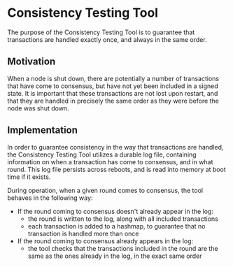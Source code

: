 # Consistency Testing Tool

The purpose of the Consistency Testing Tool is to guarantee that transactions are handled exactly once, and always in 
the same order.

## Motivation

When a node is shut down, there are potentially a number of transactions that have come to consensus, but have not yet
been included in a signed state. It is important that these transactions are not lost upon restart, and that they are
handled in precisely the same order as they were before the node was shut down.

## Implementation

In order to guarantee consistency in the way that transactions are handled, the Consistency Testing Tool utilizes a
durable log file, containing information on when a transaction has come to consensus, and in what round. This log file
persists across reboots, and is read into memory at boot time if it exists.

During operation, when a given round comes to consensus, the tool behaves in the following way:
- If the round coming to consensus doesn't already appear in the log:
  - the round is written to the log, along with all included transactions
  - each transaction is added to a hashmap, to guarantee that no transaction is handled more than once
- If the round coming to consensus already appears in the log:
  - the tool checks that the transactions included in the round are the same as the ones already in the log, in the exact same order
